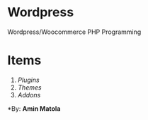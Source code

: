 # Wordpress
Wordpress/Woocommerce PHP Programming

# Items
1. _Plugins_
2. _Themes_
3. _Addons_

*By: **Amin Matola** 
